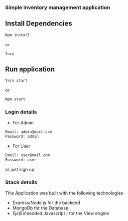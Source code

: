 ### Simple Inventory management application

## Install Dependencies

```bash
Npm install
```
or

```bash
Yarn
```

## Run application

```bash
Yarn start
```

or

```bash
Npm start
```

### Login details

* For Admin
```bash
Email: admin@mail.com
Password: admin
```

* For User
```bash
Email: user@mail.com
Password: user
```
or just sign up

### Stack details
This Application was built with the following technologies

* Express/Node js for the backend
* MongoDb for the Database
* Ejs(Embedded Javascript ) for the View engine